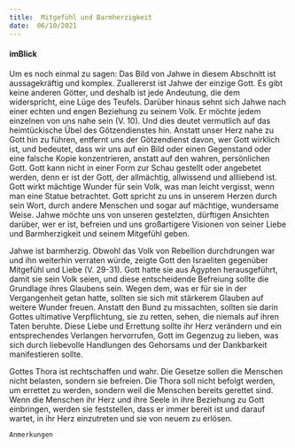 ```yaml
---
title:  Mitgefühl und Barmherzigkeit
date:  06/10/2021
---
```


#### imBlick

Um es noch einmal zu sagen: Das Bild von Jahwe in diesem Abschnitt ist aussagekräftig und komplex. Zuallererst ist Jahwe der einzige Gott. Es gibt keine anderen Götter, und deshalb ist jede Andeutung, die dem widerspricht, eine Lüge des Teufels. Darüber hinaus sehnt sich Jahwe nach einer echten und engen Beziehung zu seinem Volk. Er möchte jedem einzelnen von uns nahe sein (V. 10). Und dies deutet vermutlich auf das heimtückische Übel des Götzendienstes hin. Anstatt unser Herz nahe zu Gott hin zu führen, entfernt uns der Götzendienst davon, wer Gott wirklich ist, und bedeutet, dass wir uns auf ein Bild oder einen Gegenstand oder eine falsche Kopie konzentrieren, anstatt auf den wahren, persönlichen Gott. Gott kann nicht in einer Form zur Schau gestellt oder angebetet werden, denn er ist der Gott, der allmächtig, allwissend und allliebend ist. Gott wirkt mächtige Wunder für sein Volk, was man leicht vergisst, wenn man eine Statue betrachtet. Gott spricht zu uns in unserem Herzen durch sein Wort, durch andere Menschen und sogar auf mächtige, wundersame Weise. Jahwe möchte uns von unseren gestelzten, dürftigen Ansichten darüber, wer er ist, befreien und uns großartigere Visionen von seiner Liebe und Barmherzigkeit und seinem Mitgefühl geben.

Jahwe ist barmherzig. Obwohl das Volk von Rebellion durchdrungen war und ihn weiterhin verraten würde, zeigte Gott den Israeliten gegenüber Mitgefühl und Liebe (V. 29-31). Gott hatte sie aus Ägypten herausgeführt, damit sie sein Volk seien, und diese entscheidende Befreiung sollte die Grundlage ihres Glaubens sein. Wegen dem, was er für sie in der Vergangenheit getan hatte, sollten sie sich mit stärkerem Glauben auf weitere Wunder freuen. Anstatt den Bund zu missachten, sollten sie darin Gottes ultimative Verpflichtung, sie zu retten, sehen, die niemals auf ihren Taten beruhte. Diese Liebe und Errettung sollte ihr Herz verändern und ein entsprechendes Verlangen hervorrufen, Gott im Gegenzug zu lieben, was sich durch liebevolle Handlungen des Gehorsams und der Dankbarkeit manifestieren sollte.

Gottes Thora ist rechtschaffen und wahr. Die Gesetze sollen die Menschen nicht belasten, sondern sie befreien. Die Thora soll nicht befolgt werden, um errettet zu werden, sondern weil die Menschen bereits gerettet sind. Wenn die Menschen ihr Herz und ihre Seele in ihre Beziehung zu Gott einbringen, werden sie feststellen, dass er immer bereit ist und darauf wartet, in ihr Herz einzutreten und sie von neuem zu erlösen.


`Anmerkungen`

